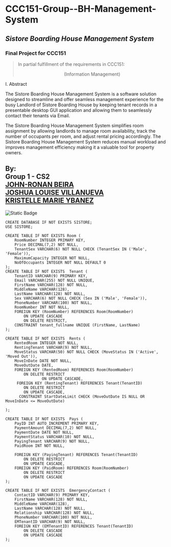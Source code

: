 # CCC151-Group--BH-Management-System
## *Sistore Boarding House Management System*

### <p> Final Project for CCC151

> In partial fulfillment of the requirements in CCC151: <br>
> <div style = "text-align: center;">(Information Management)</div> 

<div>

<p> I. Abstract </p>

<p> The  Sistore Boarding House Management System is a software solution designed to streamline and offer seamless management experience for the busy Landlord of Sistore Boarding House by keeping tenant records in a presentable desktop GUI application and allowing them to seamlessly contact their tenants via Email. </p>

<p> The Sistore Boarding House Management System simplifies room assignment by allowing landlords to manage room availability, track the number of occupants per room, and adjust rental pricing accordingly. The Sistore Boarding House Management System reduces manual workload and improves management efficiency making it a valuable tool for property owners. </p>

</div>

**By:** <br>
Group 1 - CS2 <br>
[JOHN-RONAN BEIRA](https://github.com/Operator-Eury) <br>
[JOSHUA LOUISE VILLANUEVA](https://github.com/fallerfare) <br>
[KRISTELLE MARIE YBANEZ](https://github.com/Kris2103) <br>
---
![Static Badge](https://img.shields.io/badge/Database%20Schematic-MySQL%20Setup-lightblue?style=for-the-badge&logo=MySQL&logoColor=black&logoSize=auto&labelColor=dcebfa&color=a2b8ff)
```
CREATE DATABASE IF NOT EXISTS SISTORE;
USE SISTORE;

CREATE TABLE IF NOT EXISTS Room (
    RoomNumber INTEGER PRIMARY KEY,
    Price DECIMAL(7,2) NOT NULL,
    TenantSex VARCHAR(6) NOT NULL CHECK (TenantSex IN ('Male', 'Female')),
    MaximumCapacity INTEGER NOT NULL,
    NoOfOccupants INTEGER NOT NULL DEFAULT 0
);
CREATE TABLE IF NOT EXISTS  Tenant (
    TenantID VARCHAR(9) PRIMARY KEY,
    Email VARCHAR(255) NOT NULL UNIQUE,
    FirstName VARCHAR(128) NOT NULL,
    MiddleName VARCHAR(128),
    LastName VARCHAR(128) NOT NULL,
    Sex VARCHAR(6) NOT NULL CHECK (Sex IN ('Male', 'Female')),
    PhoneNumber VARCHAR(100) NOT NULL,
    RoomNumber INT NOT NULL,
    FOREIGN KEY (RoomNumber) REFERENCES Room(RoomNumber)
		ON UPDATE CASCADE
		ON DELETE RESTRICT,
    CONSTRAINT tenant_fullname UNIQUE (FirstName, LastName)
);

CREATE TABLE IF NOT EXISTS  Rents (
    RentedRoom INTEGER NOT NULL,
    RentingTenant VARCHAR(9) NOT NULL,
    MoveStatus VARCHAR(50) NOT NULL CHECK (MoveStatus IN ('Active', 'Moved Out')),
    MoveInDate DATE NOT NULL,
    MoveOutDate DATE,
    FOREIGN KEY (RentedRoom) REFERENCES Room(RoomNumber)		
		ON DELETE RESTRICT
	            ON UPDATE CASCADE,    
     FOREIGN KEY (RentingTenant) REFERENCES Tenant(TenantID) 	
		ON DELETE RESTRICT
		ON UPDATE CASCADE,
      CONSTRAINT StartDateLimit CHECK (MoveOutDate IS NULL OR MoveInDate <= MoveOutDate)

);

CREATE TABLE IF NOT EXISTS  Pays (
	PayID INT AUTO_INCREMENT PRIMARY KEY,	
	PaymentAmount DECIMAL(7,2) NOT NULL,		
	PaymentDate DATE NOT NULL,			
	PaymentStatus VARCHAR(10) NOT NULL,		
	PayingTenant VARCHAR(9) NOT NULL,		
	PaidRoom INT NOT NULL,				

	FOREIGN KEY (PayingTenant) REFERENCES Tenant(TenantID)		
		ON DELETE RESTRICT
		ON UPDATE CASCADE,
	FOREIGN KEY (PaidRoom) REFERENCES Room(RoomNumber)		
		ON DELETE RESTRICT
		ON UPDATE CASCADE
);

CREATE TABLE IF NOT EXISTS  EmergencyContact (
    ContactID VARCHAR(9) PRIMARY KEY,
    FirstName VARCHAR(128) NOT NULL,
    MiddleName VARCHAR(128),
    LastName VARCHAR(128) NOT NULL,
    Relationship VARCHAR(128) NOT NULL,
    PhoneNumber VARCHAR(100) NOT NULL,
    EMTenantID VARCHAR(9) NOT NULL,
    FOREIGN KEY (EMTenantID) REFERENCES Tenant(TenantID)
    	ON DELETE CASCADE
		ON UPDATE CASCADE
);

```
